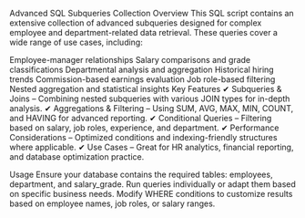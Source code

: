 Advanced SQL Subqueries Collection
Overview
This SQL script contains an extensive collection of advanced subqueries designed for complex employee and department-related data retrieval. These queries cover a wide range of use cases, including:

Employee-manager relationships
Salary comparisons and grade classifications
Departmental analysis and aggregation
Historical hiring trends
Commission-based earnings evaluation
Job role-based filtering
Nested aggregation and statistical insights
Key Features
✔ Subqueries & Joins – Combining nested subqueries with various JOIN types for in-depth analysis.
✔ Aggregations & Filtering – Using SUM, AVG, MAX, MIN, COUNT, and HAVING for advanced reporting.
✔ Conditional Queries – Filtering based on salary, job roles, experience, and department.
✔ Performance Considerations – Optimized conditions and indexing-friendly structures where applicable.
✔ Use Cases – Great for HR analytics, financial reporting, and database optimization practice.

Usage
Ensure your database contains the required tables: employees, department, and salary_grade.
Run queries individually or adapt them based on specific business needs.
Modify WHERE conditions to customize results based on employee names, job roles, or salary ranges.

